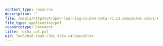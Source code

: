 ```yaml
---
content_type: resource
description: ''
file: /media/https%3A/open-learning-course-data-rc.s3.amazonaws.com/1-051-structural-engineering-design-fall-2003/7ad620a81ba9c36c3b5ec4b9aec86ccc_rec5a_col.pdf
file_type: application/pdf
resourcetype: Document
title: rec5a_col.pdf
uid: 7ad620a8-1ba9-c36c-3b5e-c4b9aec86ccc
---
```


